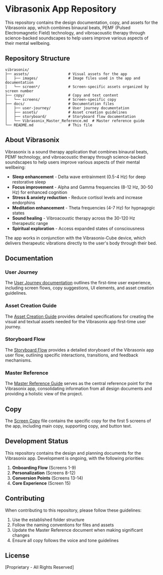 # Vibrasonix App Repository

This repository contains the design documentation, copy, and assets for the Vibrasonix app, which combines binaural beats, PEMF (Pulsed Electromagnetic Field) technology, and vibroacoustic therapy through science-backed soundscapes to help users improve various aspects of their mental wellbeing.

## Repository Structure

```
vibrasonix/
├── assets/                  # Visual assets for the app
│   ├── images/              # Image files used in the app and documentation
│   └── screen*/             # Screen-specific assets organized by screen number
├── copy/                    # Copy and text content
│   └── screens/             # Screen-specific copy
├── docs/                    # Documentation files
│   ├── user-journey/        # User journey documentation
│   ├── assets/              # Asset creation guidelines
│   ├── storyboard/          # Storyboard flow documentation
│   └── Vibrasonix_Master_Reference.md  # Master reference guide
└── README.md                # This file
```

## About Vibrasonix

Vibrasonix is a sound therapy application that combines binaural beats, PEMF technology, and vibroacoustic therapy through science-backed soundscapes to help users improve various aspects of their mental wellbeing:

- **Sleep enhancement** - Delta wave entrainment (0.5-4 Hz) for deep restorative sleep
- **Focus improvement** - Alpha and Gamma frequencies (8-12 Hz, 30-50 Hz) for enhanced cognition
- **Stress & anxiety reduction** - Reduce cortisol levels and increase endorphins
- **Meditation enhancement** - Theta frequencies (4-7 Hz) for hypnagogic states
- **Sound healing** - Vibroacoustic therapy across the 30-120 Hz therapeutic range
- **Spiritual exploration** - Access expanded states of consciousness

The app works in conjunction with the Vibrasonix-Cube device, which delivers therapeutic vibrations directly to the user's body through their bed.

## Documentation

### User Journey

The [User Journey documentation](docs/user-journey/Vibrasonix_App_User_Journey.md) outlines the first-time user experience, including screen flows, copy suggestions, UI elements, and asset creation guidelines.

### Asset Creation Guide

The [Asset Creation Guide](docs/assets/Vibrasonix_Asset_Creation_Guide.md) provides detailed specifications for creating the visual and textual assets needed for the Vibrasonix app first-time user journey.

### Storyboard Flow

The [Storyboard Flow](docs/storyboard/Vibrasonix_Storyboard_Flow.md) provides a detailed storyboard of the Vibrasonix app user flow, outlining specific interactions, transitions, and feedback mechanisms.

### Master Reference

The [Master Reference Guide](docs/Vibrasonix_Master_Reference.md) serves as the central reference point for the Vibrasonix app, consolidating information from all design documents and providing a holistic view of the project.

## Copy

The [Screen Copy](copy/screens/copy.md) file contains the specific copy for the first 5 screens of the app, including main copy, supporting copy, and button text.

## Development Status

This repository contains the design and planning documents for the Vibrasonix app. Development is ongoing, with the following priorities:

1. **Onboarding Flow** (Screens 1-9)
2. **Personalization** (Screens 8-12)
3. **Conversion Points** (Screens 13-14)
4. **Core Experience** (Screen 15)

## Contributing

When contributing to this repository, please follow these guidelines:

1. Use the established folder structure
2. Follow the naming conventions for files and assets
3. Update the Master Reference document when making significant changes
4. Ensure all copy follows the voice and tone guidelines

## License

[Proprietary - All Rights Reserved]
